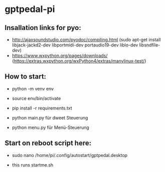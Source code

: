 # gptpedal-pi

## Insallation links for pyo:
- http://ajaxsoundstudio.com/pyodoc/compiling.html (sudo apt-get install libjack-jackd2-dev libportmidi-dev portaudio19-dev liblo-dev libsndfile-dev)
- https://www.wxpython.org/pages/downloads/ (https://extras.wxpython.org/wxPython4/extras/manylinux-test/)

## How to start:
- python -m venv env
- source env/bin/activate
- pip install -r requirements.txt

- python main.py für dweet Steuerung
- python menu.py für Menü-Steuerung

## Start on reboot script here:
- sudo nano /home/pi/.config/autostart/gptpedal.desktop

- this runs startme.sh